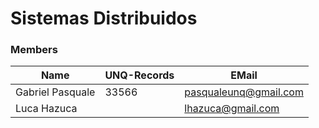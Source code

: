 # Sistemas Distribuidos


### Members

|       Name              | UNQ-Records |    EMail                 |
|-------------------------|-------------|--------------------------|
|Gabriel Pasquale         |    33566    | pasqualeunq@gmail.com    |
|Luca Hazuca              |             | lhazuca@gmail.com        |


